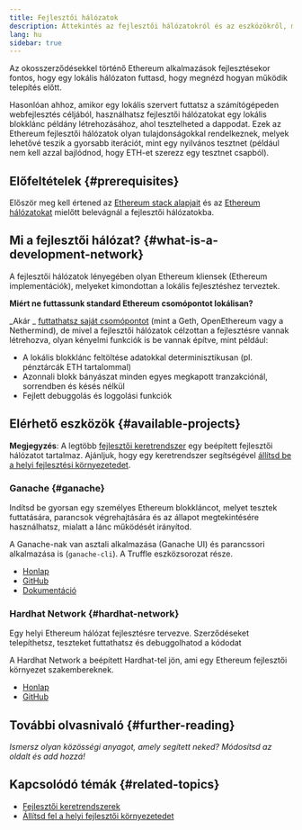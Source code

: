 ```yaml
---
title: Fejlesztői hálózatok
description: Áttekintés az fejlesztői hálózatokról és az eszközökről, melyek segítségével Ethereum applikációk fejleszthetőek.
lang: hu
sidebar: true
---
```


Az okosszerződésekkel történő Ethereum alkalmazások fejlesztésekor fontos, hogy egy lokális hálózaton futtasd, hogy megnézd hogyan működik telepítés előtt.

Hasonlóan ahhoz, amikor egy lokális szervert futtatsz a számítógépeden webfejlesztés céljából, használhatsz fejlesztői hálózatokat egy lokális blokklánc példány létrehozásához, ahol tesztelheted a dappodat. Ezek az Ethereum fejlesztői hálózatok olyan tulajdonságokkal rendelkeznek, melyek lehetővé teszik a gyorsabb iterációt, mint egy nyilvános tesztnet (például nem kell azzal bajlódnod, hogy ETH-et szerezz egy tesztnet csapból).

## Előfeltételek {#prerequisites}

Először meg kell értened az [Ethereum stack alapjait](/developers/docs/ethereum-stack/) és az [Ethereum hálózatokat](/developers/docs/networks/) mielőtt belevágnál a fejlesztői hálózatokba.

## Mi a fejlesztői hálózat? {#what-is-a-development-network}

A fejlesztői hálózatok lényegében olyan Ethereum kliensek (Ethereum implementációk), melyeket kimondottan a lokális fejlesztéshez terveztek.

**Miért ne futtassunk standard Ethereum csomópontot lokálisan?**

_Akár _ [futtathatsz saját csomópontot](/developers/docs/nodes-and-clients/#running-your-own-node) (mint a Geth, OpenEthereum vagy a Nethermind), de mivel a fejlesztői hálózatok célzottan a fejlesztésre vannak létrehozva, olyan kényelmi funkciók is be vannak építve, mint például:

- A lokális blokklánc feltöltése adatokkal determinisztikusan (pl. pénztárcák ETH tartalommal)
- Azonnali blokk bányászat minden egyes megkapott tranzakciónál, sorrendben és késés nélkül
- Fejlett debuggolás és loggolási funkciók

## Elérhető eszközök {#available-projects}

**Megjegyzés**: A legtöbb [fejlesztői keretrendszer](/developers/docs/frameworks/) egy beépített fejlesztői hálózatot tartalmaz. Ajánljuk, hogy egy keretrendszer segítségével [állítsd be a helyi fejlesztési környezetedet](/developers/local-environment/).

### Ganache {#ganache}

Indítsd be gyorsan egy személyes Ethereum blokkláncot, melyet tesztek futtatására, parancsok végrehajtására és az állapot megtekintésére használhatsz, mialatt a lánc működését irányítod.

A Ganache-nak van asztali alkalmazása (Ganache UI) és parancssori alkalmazása is (`ganache-cli`). A Truffle eszközsorozat része.

- [Honlap](https://www.trufflesuite.com/ganache)
- [GitHub](https://github.com/trufflesuite/ganache)
- [Dokumentáció](https://www.trufflesuite.com/docs/ganache/overview)

### Hardhat Network {#hardhat-network}

Egy helyi Ethereum hálózat fejlesztésre tervezve. Szerződéseket telepíthetsz, teszteket futtathatsz és debuggolhatod a kódodat

A Hardhat Network a beépített Hardhat-tel jön, ami egy Ethereum fejlesztői környezet szakembereknek.

- [Honlap](https://hardhat.org/)
- [GitHub](https://github.com/nomiclabs/hardhat)

## További olvasnivaló {#further-reading}

_Ismersz olyan közösségi anyagot, amely segített neked? Módosítsd az oldalt és add hozzá!_

## Kapcsolódó témák {#related-topics}

- [Fejlesztői keretrendszerek](/developers/docs/frameworks/)
- [Állítsd fel a helyi fejlesztői környezetedet](/developers/local-environment/)
